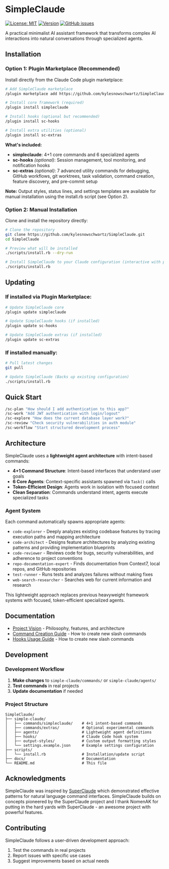 # SimpleClaude

[![License: MIT](https://img.shields.io/badge/License-MIT-yellow.svg)](https://opensource.org/licenses/MIT) [![Version](https://img.shields.io/badge/version-2.0.0-blue.svg)](https://github.com/kylesnowschwartz/SimpleClaude) [![GitHub issues](https://img.shields.io/github/issues/kylesnowschwartz/SimpleClaude)](https://github.com/kylesnowschwartz/SimpleClaude/issues)

A practical minimalist AI assistant framework that transforms complex AI interactions into natural conversations through specialized agents.

## Installation

### Option 1: Plugin Marketplace (Recommended)

Install directly from the Claude Code plugin marketplace:

```bash
# Add SimpleClaude marketplace
/plugin marketplace add https://github.com/kylesnowschwartz/SimpleClaude

# Install core framework (required)
/plugin install simpleclaude

# Install hooks (optional but recommended)
/plugin install sc-hooks

# Install extra utilities (optional)
/plugin install sc-extras
```

**What's included:**
- **simpleclaude**: 4+1 core commands and 6 specialized agents
- **sc-hooks** _(optional)_: Session management, tool monitoring, and notification hooks
- **sc-extras** _(optional)_: 7 advanced utility commands for debugging, GitHub workflows, git worktrees, task validation, command creation, feature discovery, and pre-commit setup

**Note:** Output styles, status lines, and settings templates are available for manual installation using the install.rb script (see Option 2).

### Option 2: Manual Installation

Clone and install the repository directly:

```bash
# Clone the repository
git clone https://github.com/kylesnowschwartz/SimpleClaude.git
cd SimpleClaude

# Preview what will be installed
./scripts/install.rb --dry-run

# Install SimpleClaude to your Claude configuration (interactive with prompts)
./scripts/install.rb
```

## Updating

### If installed via Plugin Marketplace:

```bash
# Update SimpleClaude core
/plugin update simpleclaude

# Update SimpleClaude hooks (if installed)
/plugin update sc-hooks

# Update SimpleClaude extras (if installed)
/plugin update sc-extras
```

### If installed manually:

```bash
# Pull latest changes
git pull

# Update SimpleClaude (Backs up existing configuration)
./scripts/install.rb
```

## Quick Start

```bash
/sc-plan "How should I add authentication to this app?"
/sc-work "Add JWT authentication with login/logout"
/sc-explore "How does the current database layer work?"
/sc-review "Check security vulnerabilities in auth module"
/sc-workflow "Start structured development process"
```

## Architecture

SimpleClaude uses a **lightweight agent architecture** with intent-based commands:

- **4+1 Command Structure**: Intent-based interfaces that understand user goals
- **6 Core Agents**: Context-specific assistants spawned via `Task()` calls
- **Token-Efficient Design**: Agents work in isolation with focused context
- **Clean Separation**: Commands understand intent, agents execute specialized tasks

### Agent System

Each command automatically spawns appropriate agents:

- `code-explorer` - Deeply analyzes existing codebase features by tracing execution paths and mapping architecture
- `code-architect` - Designs feature architectures by analyzing existing patterns and providing implementation blueprints
- `code-reviewer` - Reviews code for bugs, security vulnerabilities, and adherence to project conventions
- `repo-documentation-expert` - Finds documentation from Context7, local repos, and GitHub repositories
- `test-runner` - Runs tests and analyzes failures without making fixes
- `web-search-researcher` - Searches web for current information and research

This lightweight approach replaces previous heavyweight framework systems with focused, token-efficient specialized agents.

## Documentation

- [Project Vision](docs/VISION.md) - Philosophy, features, and architecture
- [Command Creation Guide](docs/AI_SLASH_COMMAND_CREATION_GUIDE.md) - How to create new slash commands
- [Hooks Usage Guide](docs/HOOKS_GUIDE.md) - How to create new slash commands

## Development

### Development Workflow

1. **Make changes** to `simple-claude/commands/` or `simple-claude/agents/`
2. **Test commands** in real projects
3. **Update documentation** if needed

### Project Structure

```
SimpleClaude/
├── simple-claude/
│   ├── commands/simpleclaude/    # 4+1 intent-based commands
│   ├── commands/extras/          # Optional experimental commands
│   ├── agents/                   # Lightweight agent definitions
│   ├── hooks/                    # Claude Code hook system
│   ├── output-styles/            # Custom output formatting styles
│   └── settings.example.json     # Example settings configuration
├── scripts/
│   └── install.rb                # Installation/update script
├── docs/                         # Documentation
└── README.md                     # This file
```

## Acknowledgments

SimpleClaude was inspired by [SuperClaude](https://github.com/NomenAK/SuperClaude) which demonstrated effective patterns for natural language command interfaces. SimpleClaude builds on concepts pioneered by the SuperClaude project and I thank NomenAK for putting in the hard yards with SuperClaude - an awesome project with powerful features.

## Contributing

SimpleClaude follows a user-driven development approach:

1. Test the commands in real projects
2. Report issues with specific use cases
3. Suggest improvements based on actual needs
